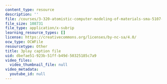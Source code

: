 ```yaml
---
content_type: resource
description: ''
file: /courses/3-320-atomistic-computer-modeling-of-materials-sma-5107-spring-2005/dbefae51923b51ffb49d50325185c7a9_3FumIu7Qito.vtt
file_size: 108731
file_type: application/x-subrip
learning_resource_types: []
license: https://creativecommons.org/licenses/by-nc-sa/4.0/
ocw_type: OCWFile
resourcetype: Other
title: 3play caption file
uid: dbefae51-923b-51ff-b49d-50325185c7a9
video_files:
  video_thumbnail_file: null
video_metadata:
  youtube_id: null
---
```

